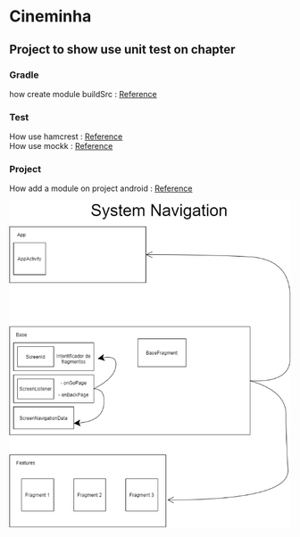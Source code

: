 # Cineminha
## Project to show use unit test on chapter

### Gradle
how create module buildSrc : [Reference](https://docs.gradle.org/current/userguide/organizing_gradle_projects.html#sec:build_sources)

### Test
How use hamcrest : [Reference](http://hamcrest.org/JavaHamcrest/tutorial)<br/>
How use mockk : [Reference](https://mockk.io/)

### Project
How add a module on project android : [Reference](https://developer.android.com/studio/projects/add-app-module?hl=pt-br)


<img src="/doc/media/system_navigation.png" alt="ARC"/>

